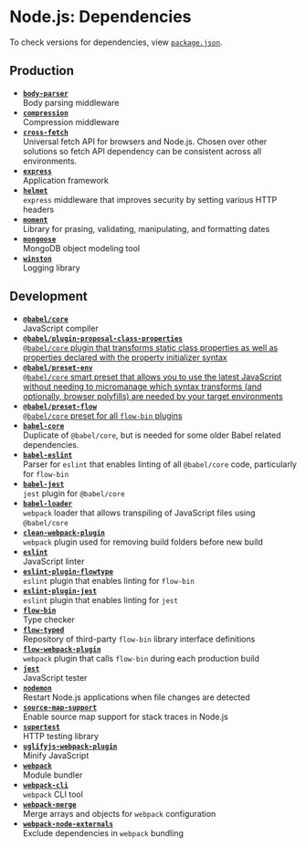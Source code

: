 # Node.js: Dependencies
To check versions for dependencies, view [`package.json`](../../package.json).

## Production
* [**`body-parser`**](https://npmjs.com/package/body-parser)  
Body parsing middleware
* [**`compression`**](https://npmjs.com/package/compression)  
Compression middleware
* [**`cross-fetch`**](https://npmjs.com/package/cross-fetch)  
Universal fetch API for browsers and Node.js. Chosen over other solutions so fetch API dependency can be consistent across all environments.
* [**`express`**](https://npmjs.com/package/express)  
Application framework
* [**`helmet`**](https://npmjs.com/package/helmet)  
`express` middleware that improves security by setting various HTTP headers
* [**`moment`**](https://npmjs.com/package/moment)  
Library for prasing, validating, manipulating, and formatting dates
* [**`mongoose`**](https://npmjs.com/package/mongoose)  
MongoDB object modeling tool
* [**`winston`**](https://npmjs.com/package/winston)  
Logging library

## Development
* [**`@babel/core`**](https://npmjs.com/package/@babel/core)  
JavaScript compiler
* [**`@babel/plugin-proposal-class-properties`**](https://npmjs.com/package/@babel/plugin-proposal-class-properties)  
[`@babel/core` plugin that transforms static class properties as well as properties declared with the property initializer syntax](https://babeljs.io/docs/en/next/babel-plugin-proposal-class-properties.html)
* [**`@babel/preset-env`**](https://npmjs.com/package/@babel/preset-env)  
[`@babel/core` smart preset that allows you to use the latest JavaScript without needing to micromanage which syntax transforms (and optionally, browser polyfills) are needed by your target environments](https://babeljs.io/docs/en/next/babel-preset-env.html)
* [**`@babel/preset-flow`**](https://npmjs.com/package/@babel/preset-flow)  
[`@babel/core` preset for all `flow-bin` plugins](https://babeljs.io/docs/en/next/babel-preset-flow.html)
* [**`babel-core`**](https://npmjs.com/package/babel-core)  
Duplicate of `@babel/core`, but is needed for some older Babel related dependencies.
* [**`babel-eslint`**](https://npmjs.com/package/babel-eslint)  
Parser for `eslint` that enables linting of all `@babel/core` code, particularly for `flow-bin`
* [**`babel-jest`**](https://npmjs.com/package/babel-jest)  
`jest` plugin for `@babel/core`
* [**`babel-loader`**](https://npmjs.com/package/babel-loader)  
`webpack` loader that allows transpiling of JavaScript files using `@babel/core`
* [**`clean-webpack-plugin`**](https://npmjs.com/package/clean-webpack-plugin)  
`webpack` plugin used for removing build folders before new build
* [**`eslint`**](https://npmjs.com/package/eslint)  
JavaScript linter
* [**`eslint-plugin-flowtype`**](https://npmjs.com/package/eslint-plugin-flowtype)  
`eslint` plugin that enables linting for `flow-bin`
* [**`eslint-plugin-jest`**](https://npmjs.com/package/eslint-plugin-jest)  
`eslint` plugin that enables linting for `jest`
* [**`flow-bin`**](https://npmjs.com/package/flow-bin)  
Type checker
* [**`flow-typed`**](https://npmjs.com/package/flow-typed)  
Repository of third-party `flow-bin` library interface definitions
* [**`flow-webpack-plugin`**](https://npmjs.com/package/flow-webpack-plugin)  
`webpack` plugin that calls `flow-bin` during each production build
* [**`jest`**](https://npmjs.com/package/jest)  
JavaScript tester
* [**`nodemon`**](https://npmjs.com/package/nodemon)  
Restart Node.js applications when file changes are detected
* [**`source-map-support`**](https://npmjs.com/package/source-map-support)  
Enable source map support for stack traces in Node.js
* [**`supertest`**](https://npmjs.com/package/supertest)  
HTTP testing library
* [**`uglifyjs-webpack-plugin`**](https://npmjs.com/package/uglifyjs-webpack-plugin)  
Minify JavaScript
* [**`webpack`**](https://npmjs.com/package/webpack)  
Module bundler
* [**`webpack-cli`**](https://npmjs.com/package/webpack-cli)  
`webpack` CLI tool
* [**`webpack-merge`**](https://npmjs.com/package/webpack-merge)  
Merge arrays and objects for `webpack` configuration
* [**`webpack-node-externals`**](https://npmjs.com/package/webpack-node-externals)  
Exclude dependencies in `webpack` bundling